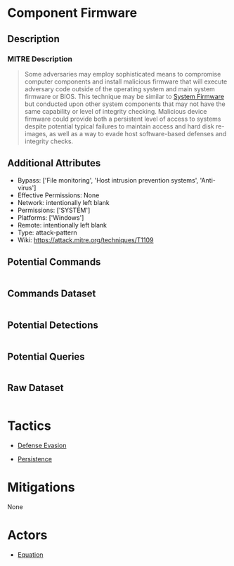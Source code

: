 
# Component Firmware

## Description

### MITRE Description

> Some adversaries may employ sophisticated means to compromise computer components and install malicious firmware that will execute adversary code outside of the operating system and main system firmware or BIOS. This technique may be similar to [System Firmware](https://attack.mitre.org/techniques/T1019) but conducted upon other system components that may not have the same capability or level of integrity checking. Malicious device firmware could provide both a persistent level of access to systems despite potential typical failures to maintain access and hard disk re-images, as well as a way to evade host software-based defenses and integrity checks.

## Additional Attributes

* Bypass: ['File monitoring', 'Host intrusion prevention systems', 'Anti-virus']
* Effective Permissions: None
* Network: intentionally left blank
* Permissions: ['SYSTEM']
* Platforms: ['Windows']
* Remote: intentionally left blank
* Type: attack-pattern
* Wiki: https://attack.mitre.org/techniques/T1109

## Potential Commands

```

```

## Commands Dataset

```

```

## Potential Detections

```json

```

## Potential Queries

```json

```

## Raw Dataset

```json

```

# Tactics


* [Defense Evasion](../tactics/Defense-Evasion.md)

* [Persistence](../tactics/Persistence.md)
    

# Mitigations

None

# Actors


* [Equation](../actors/Equation.md)

